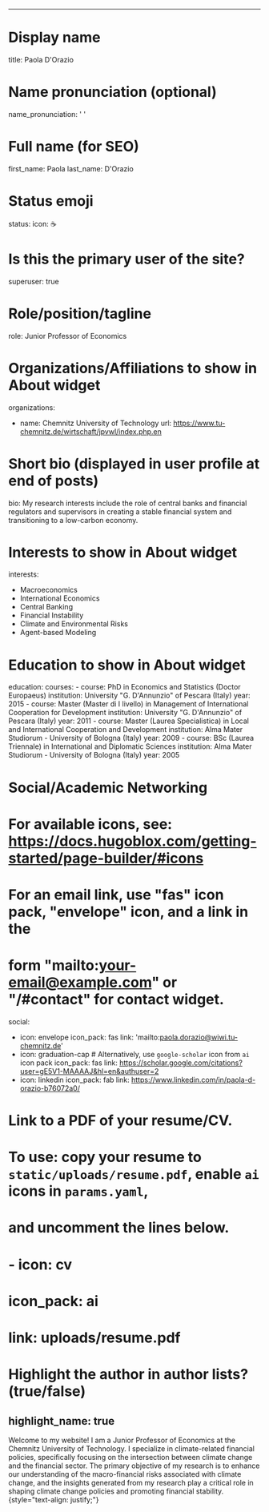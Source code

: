 
---
# Display name
title: Paola D'Orazio

# Name pronunciation (optional)
name_pronunciation: ' '

# Full name (for SEO)
first_name: Paola
last_name: D'Orazio

# Status emoji
status:
  icon: ☕️

# Is this the primary user of the site?
superuser: true

# Role/position/tagline
role: Junior Professor of Economics

# Organizations/Affiliations to show in About widget
organizations:
  - name: Chemnitz University of Technology
    url: https://www.tu-chemnitz.de/wirtschaft/jpvwl/index.php.en

# Short bio (displayed in user profile at end of posts)
bio: My research interests include the role of central banks and financial regulators and supervisors in creating a stable financial system and transitioning to a low-carbon economy.

# Interests to show in About widget
interests:
  - Macroeconomics
  - International Economics
  - Central Banking
  - Financial Instability
  - Climate and Environmental Risks
  - Agent-based Modeling

# Education to show in About widget
education:
  courses:
    - course: PhD in Economics and Statistics (Doctor Europaeus)
      institution: University "G. D'Annunzio" of Pescara (Italy)
      year: 2015
    - course: Master (Master di I livello) in Management of International Cooperation for Development
      institution: University "G. D'Annunzio" of Pescara (Italy)
      year: 2011
    - course: Master (Laurea Specialistica) in Local and International Cooperation and Development 
      institution: Alma Mater Studiorum - University of Bologna (Italy)
      year: 2009
    - course: BSc (Laurea Triennale) in International and Diplomatic Sciences
      institution: Alma Mater Studiorum - University of Bologna (Italy)
      year: 2005


# Social/Academic Networking
# For available icons, see: https://docs.hugoblox.com/getting-started/page-builder/#icons
#   For an email link, use "fas" icon pack, "envelope" icon, and a link in the
#   form "mailto:your-email@example.com" or "/#contact" for contact widget.
social:
  - icon: envelope
    icon_pack: fas
    link: 'mailto:paola.dorazio@wiwi.tu-chemnitz.de'
  - icon: graduation-cap # Alternatively, use `google-scholar` icon from `ai` icon pack
    icon_pack: fas
    link: https://scholar.google.com/citations?user=gE5V1-MAAAAJ&hl=en&authuser=2
  - icon: linkedin
    icon_pack: fab
    link: https://www.linkedin.com/in/paola-d-orazio-b76072a0/
  # Link to a PDF of your resume/CV.
  # To use: copy your resume to `static/uploads/resume.pdf`, enable `ai` icons in `params.yaml`,
  # and uncomment the lines below.
  # - icon: cv
   # icon_pack: ai
   # link: uploads/resume.pdf

# Highlight the author in author lists? (true/false)
highlight_name: true
---

Welcome to my website! I am a Junior Professor of Economics at the Chemnitz University of Technology. I specialize in climate-related financial policies, specifically focusing on the intersection between climate change and the financial sector. The primary objective of my research is to enhance our understanding of the macro-financial risks associated with climate change, and the insights generated from my research play a critical role in shaping climate change policies and promoting financial stability. {style="text-align: justify;"}

